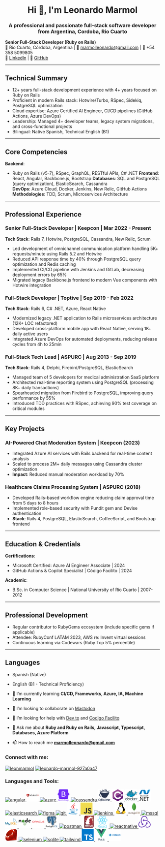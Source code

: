 <h1 align="center">Hi 👋, I'm Leonardo Marmol</h1>
<h3 align="center">A professional and passionate full-stack software developer from Argentina, Cordoba, Rio Cuarto</h3>

**Senior Full-Stack Developer (Ruby on Rails)**  
📍 Río Cuarto, Córdoba, Argentina | 📧 marmolleonardo@gmail.com | 📱 +54 358 5099805  
🔗 [LinkedIn](https://www.linkedin.com/in/leonardo-marmol-927a0a47/) | 🐙 [GitHub]()

---

## **Technical Summary**  
- 12+ years full-stack development experience with 4+ years focused on Ruby on Rails  
- Proficient in modern Rails stack: Hotwire/Turbo, RSpec, Sidekiq, PostgreSQL optimization  
- Cloud expertise: Azure Certified AI Engineer, CI/CD pipelines (GitHub Actions, Azure DevOps)  
- Leadership: Managed 4+ developer teams, legacy system migrations, and cross-functional projects  
- Bilingual: Native Spanish, Technical English (B1)  

---

## **Core Competencies**  
**Backend**:  
- Ruby on Rails (v5-7), RSpec, GraphQL, RESTful APIs, C# .NET
**Frontend**: React, Angular, Backbone.js, Bootstrap
**Databases**: SQL and PostgreSQL (query optimization), ElasticSearch, Cassandra  
**DevOps**: Azure Cloud, Docker, Jenkins, New Relic, GitHub Actions  
**Methodologies**: TDD, Scrum, Microservices Architecture  

---

## **Professional Experience**  

### **Senior Full-Stack Developer** | Keepcon | Mar 2022 - Present  
**Tech Stack**: Rails 7, Hotwire, PostgreSQL, Cassandra, New Relic, Scrum  
- Led development of omnichannel communication platform handling 5K+ requests/minute using Rails 5.2 and Hotwire  
- Reduced API response time by 40% through PostgreSQL query optimization and Redis caching  
- Implemented CI/CD pipeline with Jenkins and GitLab, decreasing deployment errors by 65%  
- Migrated legacy Backbone.js frontend to modern Vue components with Hotwire integration  

### **Full-Stack Developer** | Toptive | Sep 2019 - Feb 2022  
**Tech Stack**: Rails 6, C# .NET, Azure, React Native  
- Modernized legacy .NET application to Rails microservices architecture (12K+ LOC refactored)  
- Developed cross-platform mobile app with React Native, serving 1K+ daily active users  
- Integrated Azure DevOps for automated deployments, reducing release cycles from 4h to 25min  

### **Full-Stack Tech Lead** | ASPURC | Aug 2013 - Sep 2019  
**Tech Stack**: Rails 4, Delphi, Firebird/PostgreSQL, ElasticSearch  
- Managed team of 5 developers for medical administration SaaS platform  
- Architected real-time reporting system using PostgreSQL (processing 8K+ daily transactions)  
- Spearheaded migration from Firebird to PostgreSQL, improving query performance by 55%  
- Introduced TDD practices with RSpec, achieving 90% test coverage on critical modules  

---

## **Key Projects**  

### **AI-Powered Chat Moderation System** | Keepcon (2023)  
- Integrated Azure AI services with Rails backend for real-time content analysis  
- Scaled to process 2M+ daily messages using Cassandra cluster optimization  
- **Impact**: Reduced manual moderation workload by 70%  

### **Healthcare Claims Processing System** | ASPURC (2018)  
- Developed Rails-based workflow engine reducing claim approval time from 5 days to 8 hours  
- Implemented role-based security with Pundit gem and Devise authentication  
- **Stack**: Rails 4, PostgreSQL, ElasticSearch, CoffeeScript, and Bootstrap frontend  

---

## **Education & Credentials**  
**Certifications**:  
- Microsoft Certified: Azure AI Engineer Associate | 2024  
- GitHub Actions & Copilot Specialist | Código Facilito | 2024  

**Academic**:  
- B.Sc. in Computer Science | National University of Río Cuarto | 2007-2012  

---

## **Professional Development**  
- Regular contributor to RubyGems ecosystem (include specific gems if applicable)  
- Attendee: RubyConf LATAM 2023, AWS re: Invent virtual sessions
- Continuous learning via Codewars (Ruby Top 5% percentile)

---

## **Languages**  
- Spanish (Native)  
- English (B1 - Technical Proficiency)

- 🌱 I’m currently learning **CI/CD, Frameworks, Azure, IA, Machine Learning**

- 👯 I’m looking to collaborate on [Mastodon](https://github.com/mastodon/mastodon)

- 🤝 I’m looking for help with [Dev to](https://dev.to/) and [Codigo Facilito](https://codigofacilito.com/)

- 💬 Ask me about **Ruby and Ruby on Rails, Javascript, Typescript, Databases, Azure Platform**

- 📫 How to reach me **marmolleonardo@gmail.com**

<h3 align="left">Connect with me:</h3>
<p align="left">
<a href="https://dev.to/leonmarmol" target="blank"><img align="center" src="https://raw.githubusercontent.com/rahuldkjain/github-profile-readme-generator/master/src/images/icons/Social/devto.svg" alt="leonmarmol" height="30" width="40" /></a>
<a href="https://linkedin.com/in/leonardo-marmol-927a0a47" target="blank"><img align="center" src="https://raw.githubusercontent.com/rahuldkjain/github-profile-readme-generator/master/src/images/icons/Social/linked-in-alt.svg" alt="leonardo-marmol-927a0a47" height="30" width="40" /></a>
</p>

<h3 align="left">Languages and Tools:</h3>
<p align="left"> <a href="https://angular.io" target="_blank" rel="noreferrer"> <img src="https://angular.io/assets/images/logos/angular/angular.svg" alt="angular" width="40" height="40"/> </a> <a href="https://angular.io" target="_blank" rel="noreferrer"> <img src="https://raw.githubusercontent.com/devicons/devicon/master/icons/angularjs/angularjs-original-wordmark.svg" alt="angularjs" width="40" height="40"/> </a> <a href="https://azure.microsoft.com/en-in/" target="_blank" rel="noreferrer"> <img src="https://www.vectorlogo.zone/logos/microsoft_azure/microsoft_azure-icon.svg" alt="azure" width="40" height="40"/> </a> <a href="https://getbootstrap.com" target="_blank" rel="noreferrer"> <img src="https://raw.githubusercontent.com/devicons/devicon/master/icons/bootstrap/bootstrap-plain-wordmark.svg" alt="bootstrap" width="40" height="40"/> </a> <a href="https://cassandra.apache.org/" target="_blank" rel="noreferrer"> <img src="https://www.vectorlogo.zone/logos/apache_cassandra/apache_cassandra-icon.svg" alt="cassandra" width="40" height="40"/> </a> <a href="https://offeescript.org" target="_blank" rel="noreferrer"> <img src="https://raw.githubusercontent.com/devicons/devicon/master/icons/coffeescript/coffeescript-original-wordmark.svg" alt="coffeescript" width="40" height="40"/> </a> <a href="https://www.w3schools.com/cs/" target="_blank" rel="noreferrer"> <img src="https://raw.githubusercontent.com/devicons/devicon/master/icons/csharp/csharp-original.svg" alt="csharp" width="40" height="40"/> </a> <a href="https://www.docker.com/" target="_blank" rel="noreferrer"> <img src="https://raw.githubusercontent.com/devicons/devicon/master/icons/docker/docker-original-wordmark.svg" alt="docker" width="40" height="40"/> </a> <a href="https://dotnet.microsoft.com/" target="_blank" rel="noreferrer"> <img src="https://raw.githubusercontent.com/devicons/devicon/master/icons/dot-net/dot-net-original-wordmark.svg" alt="dotnet" width="40" height="40"/> </a> <a href="https://www.elastic.co" target="_blank" rel="noreferrer"> <img src="https://www.vectorlogo.zone/logos/elastic/elastic-icon.svg" alt="elasticsearch" width="40" height="40"/> </a> <a href="https://www.figma.com/" target="_blank" rel="noreferrer"> <img src="https://www.vectorlogo.zone/logos/figma/figma-icon.svg" alt="figma" width="40" height="40"/> </a> <a href="https://git-scm.com/" target="_blank" rel="noreferrer"> <img src="https://www.vectorlogo.zone/logos/git-scm/git-scm-icon.svg" alt="git" width="40" height="40"/> </a> <a href="https://www.java.com" target="_blank" rel="noreferrer"> <img src="https://raw.githubusercontent.com/devicons/devicon/master/icons/java/java-original.svg" alt="java" width="40" height="40"/> </a> <a href="https://developer.mozilla.org/en-US/docs/Web/JavaScript" target="_blank" rel="noreferrer"> <img src="https://raw.githubusercontent.com/devicons/devicon/master/icons/javascript/javascript-original.svg" alt="javascript" width="40" height="40"/> </a> <a href="https://www.jenkins.io" target="_blank" rel="noreferrer"> <img src="https://www.vectorlogo.zone/logos/jenkins/jenkins-icon.svg" alt="jenkins" width="40" height="40"/> </a> <a href="https://www.linux.org/" target="_blank" rel="noreferrer"> <img src="https://raw.githubusercontent.com/devicons/devicon/master/icons/linux/linux-original.svg" alt="linux" width="40" height="40"/> </a> <a href="https://www.mongodb.com/" target="_blank" rel="noreferrer"> <img src="https://raw.githubusercontent.com/devicons/devicon/master/icons/mongodb/mongodb-original-wordmark.svg" alt="mongodb" width="40" height="40"/> </a> <a href="https://www.microsoft.com/en-us/sql-server" target="_blank" rel="noreferrer"> <img src="https://www.svgrepo.com/show/303229/microsoft-sql-server-logo.svg" alt="mssql" width="40" height="40"/> </a> <a href="https://www.mysql.com/" target="_blank" rel="noreferrer"> <img src="https://raw.githubusercontent.com/devicons/devicon/master/icons/mysql/mysql-original-wordmark.svg" alt="mysql" width="40" height="40"/> </a> <a href="https://nodejs.org" target="_blank" rel="noreferrer"> <img src="https://raw.githubusercontent.com/devicons/devicon/master/icons/nodejs/nodejs-original-wordmark.svg" alt="nodejs" width="40" height="40"/> </a> <a href="https://www.oracle.com/" target="_blank" rel="noreferrer"> <img src="https://raw.githubusercontent.com/devicons/devicon/master/icons/oracle/oracle-original.svg" alt="oracle" width="40" height="40"/> </a> <a href="https://www.postgresql.org" target="_blank" rel="noreferrer"> <img src="https://raw.githubusercontent.com/devicons/devicon/master/icons/postgresql/postgresql-original-wordmark.svg" alt="postgresql" width="40" height="40"/> </a> <a href="https://postman.com" target="_blank" rel="noreferrer"> <img src="https://www.vectorlogo.zone/logos/getpostman/getpostman-icon.svg" alt="postman" width="40" height="40"/> </a> <a href="https://rubyonrails.org" target="_blank" rel="noreferrer"> <img src="https://raw.githubusercontent.com/devicons/devicon/master/icons/rails/rails-original-wordmark.svg" alt="rails" width="40" height="40"/> </a> <a href="https://reactjs.org/" target="_blank" rel="noreferrer"> <img src="https://raw.githubusercontent.com/devicons/devicon/master/icons/react/react-original-wordmark.svg" alt="react" width="40" height="40"/> </a> <a href="https://reactnative.dev/" target="_blank" rel="noreferrer"> <img src="https://reactnative.dev/img/header_logo.svg" alt="reactnative" width="40" height="40"/> </a> <a href="https://redux.js.org" target="_blank" rel="noreferrer"> <img src="https://raw.githubusercontent.com/devicons/devicon/master/icons/redux/redux-original.svg" alt="redux" width="40" height="40"/> </a> <a href="https://www.ruby-lang.org/en/" target="_blank" rel="noreferrer"> <img src="https://raw.githubusercontent.com/devicons/devicon/master/icons/ruby/ruby-original.svg" alt="ruby" width="40" height="40"/> </a> <a href="https://www.selenium.dev" target="_blank" rel="noreferrer"> <img src="https://raw.githubusercontent.com/detain/svg-logos/780f25886640cef088af994181646db2f6b1a3f8/svg/selenium-logo.svg" alt="selenium" width="40" height="40"/> </a> <a href="https://www.sqlite.org/" target="_blank" rel="noreferrer"> <img src="https://www.vectorlogo.zone/logos/sqlite/sqlite-icon.svg" alt="sqlite" width="40" height="40"/> </a> <a href="https://tailwindcss.com/" target="_blank" rel="noreferrer"> <img src="https://www.vectorlogo.zone/logos/tailwindcss/tailwindcss-icon.svg" alt="tailwind" width="40" height="40"/> </a> <a href="https://www.typescriptlang.org/" target="_blank" rel="noreferrer"> <img src="https://raw.githubusercontent.com/devicons/devicon/master/icons/typescript/typescript-original.svg" alt="typescript" width="40" height="40"/> </a> <a href="https://vuejs.org/" target="_blank" rel="noreferrer"> <img src="https://raw.githubusercontent.com/devicons/devicon/master/icons/vuejs/vuejs-original-wordmark.svg" alt="vuejs" width="40" height="40"/> </a> <a href="https://webpack.js.org" target="_blank" rel="noreferrer"> <img src="https://raw.githubusercontent.com/devicons/devicon/d00d0969292a6569d45b06d3f350f463a0107b0d/icons/webpack/webpack-original-wordmark.svg" alt="webpack" width="40" height="40"/> </a> </p>
